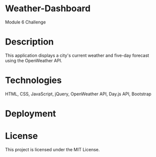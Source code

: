 # Weather-Dashboard
Module 6 Challenge

# Description

This application displays a city's current weather and five-day forecast using the OpenWeather API.

# Technologies

HTML, CSS, JavaScript, jQuery, OpenWeather API, Day.js API, Bootstrap

# Deployment


# License

This project is licensed under the MIT License.

